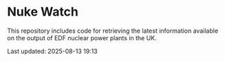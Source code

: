 # Nuke Watch

This repository includes code for retrieving the latest information available on the output of EDF nuclear power plants in the UK.

Last updated: 2025-08-13 19:13